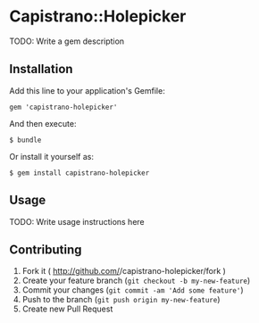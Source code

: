# Capistrano::Holepicker

TODO: Write a gem description

## Installation

Add this line to your application's Gemfile:

    gem 'capistrano-holepicker'

And then execute:

    $ bundle

Or install it yourself as:

    $ gem install capistrano-holepicker

## Usage

TODO: Write usage instructions here

## Contributing

1. Fork it ( http://github.com/<my-github-username>/capistrano-holepicker/fork )
2. Create your feature branch (`git checkout -b my-new-feature`)
3. Commit your changes (`git commit -am 'Add some feature'`)
4. Push to the branch (`git push origin my-new-feature`)
5. Create new Pull Request
